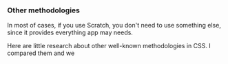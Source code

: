 ### Other methodologies

In most of cases, if you use Scratch, you don't need to use something else, since it provides everything app may needs. 

Here are little research about other well-known methodologies in CSS. I compared them and we